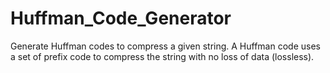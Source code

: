 # Huffman_Code_Generator
Generate Huffman codes to compress a given string. A Huffman code uses a set of prefix code to compress the string with no loss of data (lossless).
